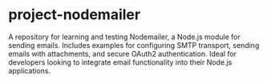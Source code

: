 # project-nodemailer
A repository for learning and testing Nodemailer, a Node.js module for sending emails. Includes examples for configuring SMTP transport, sending emails with attachments, and secure OAuth2 authentication. Ideal for developers looking to integrate email functionality into their Node.js applications.
